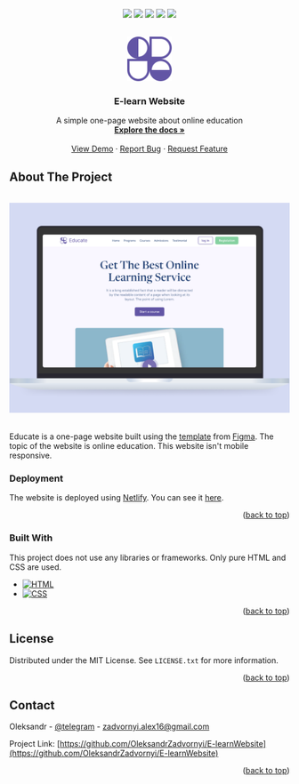 <!-- Improved compatibility of back to top link: See: https://github.com/othneildrew/Best-README-Template/pull/73 -->
<a name="readme-top"></a>


<!-- PROJECT SHIELDS -->
<p align="center">
  <a href="https://github.com/OleksandrZadvornyi/E-learnWebsite/graphs/contributors"><img src="https://img.shields.io/github/contributors/OleksandrZadvornyi/E-learnWebsite.svg?style=for-the-badge"></a>
  <a href="https://github.com/OleksandrZadvornyi/E-learnWebsite/network/members"><img src="https://img.shields.io/github/forks/OleksandrZadvornyi/E-learnWebsite.svg?style=for-the-badge"></a>
  <a href="https://github.com/OleksandrZadvornyi/E-learnWebsite/stargazers"><img src="https://img.shields.io/github/stars/OleksandrZadvornyi/E-learnWebsite.svg?style=for-the-badge"></a>
  <a href="https://github.com/OleksandrZadvornyi/E-learnWebsite/issues"><img src="https://img.shields.io/github/issues/OleksandrZadvornyi/E-learnWebsite.svg?style=for-the-badge"></a>
  <a href="https://github.com/OleksandrZadvornyi/E-learnWebsite/blob/master/LICENSE"><img src="https://img.shields.io/github/license/OleksandrZadvornyi/E-learnWebsite.svg?style=for-the-badge"></a>
</p>


<!-- PROJECT LOGO -->
<br />
<div align="center">
  <a href="https://github.com/OleksandrZadvornyi/E-learnWebsite">
    <img src="images/logo.svg" alt="Logo" width="80" height="80">
  </a>

<h3 align="center">E-learn Website</h3>

  <p align="center">
    A simple one-page website about online education
    <br />
    <a href="https://github.com/OleksandrZadvornyi/E-learnWebsite"><strong>Explore the docs »</strong></a>
    <br />
    <br />
    <a href="https://github.com/OleksandrZadvornyi/E-learnWebsite">View Demo</a>
    ·
    <a href="https://github.com/OleksandrZadvornyi/E-learnWebsite/issues">Report Bug</a>
    ·
    <a href="https://github.com/OleksandrZadvornyi/E-learnWebsite/issues">Request Feature</a>
  </p>
</div>


<!-- ABOUT THE PROJECT -->
## About The Project

<div align="center">
  <br/>
  <a href="https://e-learn-website.netlify.app/"><img src="website-preview.png" width="750" title="hover text"></a>
  <br/><br/>
</div>

Educate is a one-page website built using the [template](https://www.figma.com/file/2XQ41agCVi0L19VN0S8Sza/E-learnWebsite?type=design&node-id=0-1&t=pjOaXp9OyRuNHcz5-0) from [Figma](https://www.figma.com/). The topic of the website is online education. This website isn't mobile responsive.


### Deployment

The website is deployed using [Netlify](https://www.netlify.com/). You can see it [here](https://e-learn-website.netlify.app/).

<p align="right">(<a href="#readme-top">back to top</a>)</p>


### Built With

This project does not use any libraries or frameworks. Only pure HTML and CSS are used.

* [![HTML][HTML]][HTML-url]
* [![CSS][CSS]][CSS-url]

<p align="right">(<a href="#readme-top">back to top</a>)</p>


## License

Distributed under the MIT License. See `LICENSE.txt` for more information.

<p align="right">(<a href="#readme-top">back to top</a>)</p>


<!-- CONTACT -->
## Contact

Oleksandr - [@telegram](https://t.me/oleksandr_zadvornyi) - zadvornyi.alex16@gmail.com

Project Link: [https://github.com/OleksandrZadvornyi/E-learnWebsite](https://github.com/OleksandrZadvornyi/E-learnWebsite)

<p align="right">(<a href="#readme-top">back to top</a>)</p>


<!-- MARKDOWN LINKS & IMAGES -->
<!-- https://www.markdownguide.org/basic-syntax/#reference-style-links -->
[HTML]: https://img.shields.io/badge/HTML-239120?style=for-the-badge&logo=html5&logoColor=white
[HTML-url]: https://developer.mozilla.org/en-US/docs/Web/HTML
[CSS]: https://img.shields.io/badge/CSS-239120?&style=for-the-badge&logo=css3&logoColor=white
[CSS-url]: https://developer.mozilla.org/en-US/docs/Web/CSS
